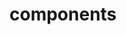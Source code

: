 <!-- Space: SlidesKubernetes -->
<!-- Parent: Project -->
<!-- Title: Components -->

<!-- Label: SlidesKubernetes -->
<!-- Label: Project -->
<!-- Label: Components -->
<!-- Include: docs/disclaimer.md -->
<!-- Include: ac:toc -->

# components
